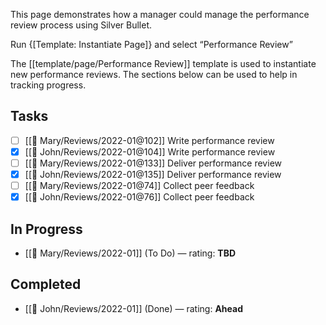 This page demonstrates how a manager could manage the performance review process using Silver Bullet.

Run {[Template: Instantiate Page]} and select “Performance Review”

The [[template/page/Performance Review]] template is used to instantiate new performance reviews. The sections below can be used to help in tracking progress.

## Tasks
<!-- #query task where page =~ /🧑.+\/Review/ render "template/task" -->
* [ ] [[🧑 Mary/Reviews/2022-01@102]] Write performance review  
* [x] [[🧑 John/Reviews/2022-01@104]] Write performance review  
* [ ] [[🧑 Mary/Reviews/2022-01@133]] Deliver performance review  
* [x] [[🧑 John/Reviews/2022-01@135]] Deliver performance review  
* [ ] [[🧑 Mary/Reviews/2022-01@74]] Collect peer feedback  
* [x] [[🧑 John/Reviews/2022-01@76]] Collect peer feedback
<!-- /query -->

## In Progress
<!-- #query page where name =~ /🧑.+\/Review/ and status != "Done" render "template/performance-review" -->
* [[🧑 Mary/Reviews/2022-01]] (To Do) — rating: **TBD**
<!-- /query -->

## Completed
<!-- #query page where name =~ /🧑.+\/Review/ and status = "Done" render "template/performance-review" -->
* [[🧑 John/Reviews/2022-01]] (Done) — rating: **Ahead**
<!-- /query -->
